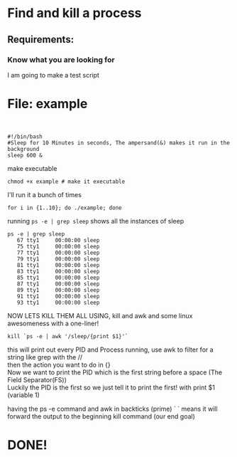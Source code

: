 <h1>Find and kill a process</h1>

<h2>Requirements:</h2>

<h3>Know what you are looking for</h3>

I am going to make a test script<br>

<h1>File: example</h1><br>

```
#!/bin/bash
#Sleep for 10 Minutes in seconds, The ampersand(&) makes it run in the background 
sleep 600 &
```

make executable<br>

```
chmod +x example # make it executable
```

I'll run it a bunch of times<br>
```
for i in {1..10}; do ./example; done
```

running ```ps -e | grep sleep``` shows all the instances of sleep<br>
```
ps -e | grep sleep
   67 tty1     00:00:00 sleep
   75 tty1     00:00:00 sleep
   77 tty1     00:00:00 sleep
   79 tty1     00:00:00 sleep
   81 tty1     00:00:00 sleep
   83 tty1     00:00:00 sleep
   85 tty1     00:00:00 sleep
   87 tty1     00:00:00 sleep
   89 tty1     00:00:00 sleep
   91 tty1     00:00:00 sleep
   93 tty1     00:00:00 sleep
```

NOW LETS KILL THEM ALL USING, kill and awk and some linux awesomeness with a one-liner!<br>
```
kill `ps -e | awk '/sleep/{print $1}'`
```
this will print out every PID and Process running,<nr>
use awk to filter for a string like grep with the //<br>
then the action you want to do in {}<br>
Now we want to print the PID which is the first string before a space (The Field Separator(FS))<br>
Luckily the PID is the first so we just tell it to print the first! with print $1 (variable 1)<br>

having the ps -e command and awk in backticks (prime) \` ` means it will forward the output to the beginning kill command (our end goal)<br>

<h1>DONE!</h1>
